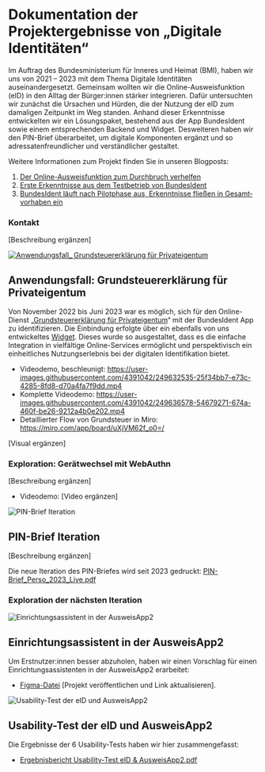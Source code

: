 # Dokumentation der Projektergebnisse von „Digitale Identitäten“
Im Auftrag des Bundesministerium für Inneres und Heimat (BMI), haben wir uns von 2021 – 2023 mit dem Thema Digitale Identitäten auseinandergesetzt. Gemeinsam wollten wir die Online-Ausweisfunktion (eID) in den Alltag der Bürger:innen stärker integrieren. Dafür untersuchten wir zunächst die Ursachen und Hürden, die der Nutzung der eID zum damaligen Zeitpunkt im Weg standen. Anhand dieser Erkenntnisse entwickelten wir ein Lösungspaket, bestehend aus der App BundesIdent sowie einem entsprechenden Backend und Widget. Desweiteren haben wir den PIN-Brief überarbeitet, um digitale Komponenten ergänzt und so adressatenfreundlicher und verständlicher gestaltet.

Weitere Informationen zum Projekt finden Sie in unseren Blogposts:
1. [Der Online-Ausweisfunktion zum Durchbruch verhelfen](https://digitalservice.bund.de/blog/projekt-digitale-identitaeten)
2. [Erste Erkenntnisse aus dem Testbetrieb von BundesIdent](https://digitalservice.bund.de/blog/testbetrieb-von-bundesident)
3. [BundesIdent läuft nach Pilotphase aus, Er­kennt­nisse fließen in Gesamt­vor­haben ein](https://digitalservice.bund.de/blog/digitale-identitaeten-bundesident-laeuft-nach-pilotphase-aus-erkenntnisse-fliessen-in-gesamtvorhaben-ein)
### Kontakt
[Beschreibung ergänzen]

[![Anwendungsfall_ Grundsteuererklärung für Privateigentum](https://github.com/jerdesign/useid-documentation/assets/4391042/fae07c19-703b-46ef-bade-7ebf4a4a6844)](https://digitalservice.bund.de/blog)
## Anwendungsfall: Grundsteuererklärung für Privateigentum
Von November 2022 bis Juni 2023 war es möglich, sich für den Online-Dienst „[Grundsteuererklärung für Privateigentum](https://www.grundsteuererklaerung-fuer-privateigentum.de/)“ mit der BundesIdent App zu identifizieren. Die Einbindung erfolgte über ein ebenfalls von uns entwickeltes [Widget](https://digitalservice.bund.de/glossar#widget). Dieses wurde so ausgestaltet, dass es die einfache Integration in vielfältige Online-Services ermöglicht und perspektivisch ein einheitliches Nutzungserlebnis bei der digitalen Identifikation bietet.

- Videodemo, beschleunigt: https://user-images.githubusercontent.com/4391042/249632535-25f34bb7-e73c-4285-8fd8-d70a4fa7f9dd.mp4
- Komplette Videodemo: https://user-images.githubusercontent.com/4391042/249636578-54679271-674a-460f-be26-9212a4b0e202.mp4
- Detaillierter Flow von Grundsteuer in Miro: https://miro.com/app/board/uXjVM62f_o0=/

[Visual ergänzen]

### Exploration: Gerätwechsel mit WebAuthn
[Beschreibung ergänzen]
- Videodemo: [Video ergänzen]

![PIN-Brief Iteration](https://github.com/jerdesign/useid-documentation/assets/4391042/bc092971-0c43-4c40-92e1-1249f74d0d89)

## PIN-Brief Iteration
[Beschreibung ergänzen]

Die neue Iteration des PIN-Briefes wird seit 2023 gedruckt: [PIN-Brief_Perso_2023_Live.pdf](https://github.com/jerdesign/useid-documentation/files/11896471/PIN-Brief_Perso_2023_Live.pdf)

### Exploration der nächsten Iteration

![Einrichtungsassistent in der AusweisApp2](https://github.com/jerdesign/useid-documentation/assets/4391042/08003e19-5f64-47bd-a30a-fbadd665b968)

## Einrichtungsassistent in der AusweisApp2
Um Erstnutzer:innen besser abzuholen, haben wir einen Vorschlag für einen Einrichtungsassistenten in der AusweisApp2 erarbeitet:
- [Figma-Datei](https://www.figma.com/file/f6DoOUO7ggCYosH8jYhqD4/Onboarding-proposal-for-the-AusweisApp2?type=design&node-id=0%3A1&mode=design&t=SLxAANyPFITAt34F-1)
[Projekt veröffentlichen und Link aktualisieren].

![Usability-Test der eID und AusweisApp2](https://github.com/jerdesign/useid-documentation/assets/4391042/883669f8-a3c3-48fd-b3e0-8a732f49d982)

## Usability-Test der eID und AusweisApp2
Die Ergebnisse der 6 Usability-Tests haben wir hier zusammengefasst:
- [Ergebnisbericht Usability-Test eID & AusweisApp2.pdf](https://github.com/jerdesign/useid-documentation/files/11896120/Ergebnisbericht.Usability-Test.eID.AusweisApp2.pdf)
